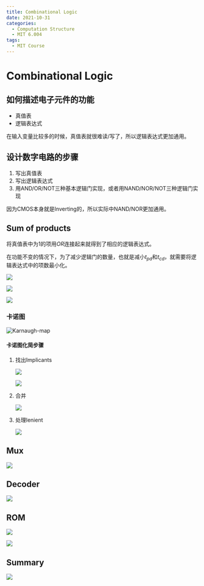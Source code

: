 ```yaml
---
title: Combinational Logic
date: 2021-10-31
categories:
  - Computation Structure
  - MIT 6.004
tags:
  - MIT Course
---
```


# Combinational Logic

## 如何描述电子元件的功能

+ 真值表
+ 逻辑表达式

在输入变量比较多的时候，真值表就很难读/写了，所以逻辑表达式更加通用。

## 设计数字电路的步骤

1. 写出真值表
2. 写出逻辑表达式
3. 用AND/OR/NOT三种基本逻辑门实现，或者用NAND/NOR/NOT三种逻辑门实现

因为CMOS本身就是Inverting的，所以实际中NAND/NOR更加通用。

## Sum of products

将真值表中为1的项用*OR*连接起来就得到了相应的逻辑表达式。

在功能不变的情况下，为了减少逻辑门的数量，也就是减小$t_{pd}$和$t_{cd}$，就需要将逻辑表达式中的项数最小化。

![](/posts/computation-structure/sum-of-products-implementation.png)

![](/posts/computation-structure/boolean-identities.png)

![](/posts/computation-structure/boolean-minimization.png)

###  卡诺图

![Karnaugh-map](/posts/computation-structure/karnaugh-map.png)

#### 卡诺图化简步骤

1. 找出Implicants

   ![](/posts/computation-structure/finding-implicants.png)

   ![](/posts/computation-structure/finding-prime-implicants.png)

2. 合并

   ![](/posts/computation-structure/writing-down-equation.png)

3. 处理lenient

   ![](/posts/computation-structure/lenient.png)

## Mux

![](/posts/computation-structure/mux.png)

## Decoder

![](/posts/computation-structure/decoder.png)

## ROM

![](/posts/computation-structure/ROM1.png)

![](/posts/computation-structure/ROM2.png)

## Summary

![](/posts/computation-structure/summary.png)